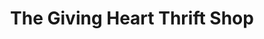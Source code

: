 ---
title: "The Giving Heart Thrift Shop"
url: /morganton/the-giving-heart-thrift-shop/
shop: charity
---